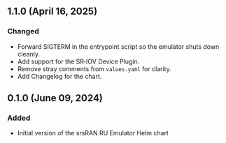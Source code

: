 ## 1.1.0 (April 16, 2025)
### Changed
- Forward SIGTERM in the entrypoint script so the emulator shuts down cleanly.
- Add support for the SR‑IOV Device Plugin.
- Remove stray comments from `values.yaml` for clarity.
- Add Changelog for the chart.

## 0.1.0 (June 09, 2024)
### Added
- Initial version of the srsRAN RU Emulator Helm chart